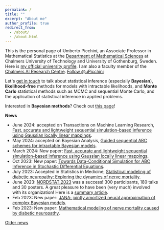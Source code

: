 ```yaml
---
permalink: /
title: ""
excerpt: "About me"
author_profile: true
redirect_from: 
  - /about/
  - /about.html
---
```


This is the personal page of Umberto Picchini, an Associate Professor in Mathematical Statistics at the [Department of Mathematical Sciences](https://www.chalmers.se/en/departments/math/Pages/default.aspx) at Chalmers University of Technology and University of Gothenburg, Sweden. Here is <a href="https://www.chalmers.se/en/persons/picchini/">my official university profile</a>. I am also a faculty member of the [Chalmers AI Research Centre](https://www.chalmers.se/en/centres/chair/). <a href="https://twitter.com/uPicchini?ref_src=twsrc%5Etfw" class="twitter-follow-button" data-show-count="false">Follow @uPicchini</a><script async src="https://platform.twitter.com/widgets.js" charset="utf-8"></script>

Let's [get in touch](contact) to talk about statistical inference (especially **Bayesian**), **likelihood-free** methods for models with intractable likelihoods, and **Monte Carlo** statistical methods such as MCMC and sequential Monte Carlo, and the application of statistical inference in applied problems.

Interested in **Bayesian methods**? Check out [this page](bayes)!


**News**

- June 2024: accepted on Transactions on Machine Learning Research, [Fast, accurate and lightweight sequential simulation-based inference using Gaussian locally linear mappings](https://arxiv.org/abs/2403.07454).
- May 2024: accepted on Bayesian Analysis, [Guided sequential ABC schemes for intractable Bayesian models](https://arxiv.org/abs/2206.12235).
- March 2024: New paper: [Fast, accurate and lightweight sequential simulation-based inference using Gaussian locally linear mappings](https://arxiv.org/abs/2403.07454).
- Oct 2023: New paper: [Towards Data-Conditional Simulation for ABC Inference in Stochastic Differential Equations](https://arxiv.org/abs/2310.10329).
- July 2023: Accepted in Statistics in Medicine, [Statistical modeling of diabetic neuropathy: Exploring the dynamics of nerve mortality](https://arxiv.org/abs/2302.06374).
- June 2023: [NORDSTAT 2023](https://nordstat2023.org/) was a success! 300 participants, 180 talks and 30 posters. A great pleasure to have been (very much) involved with its organization! Here is a [summary article](https://www.chalmers.se/en/current/news/mv-about-nordstat-2023/).
- Feb 2023: New paper: [JANA: jointly amortized neural approximation of complex Bayesian models](https://arxiv.org/abs/2302.09125).
- Feb 2023: New paper: [Mathematical modeling of nerve mortality caused by diabetic neuropathy](https://arxiv.org/abs/2302.06374).


[Older news](oldnews)
